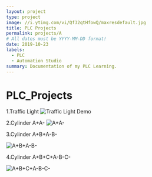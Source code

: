 ```yaml
---
layout: project
type: project
image: //i.ytimg.com/vi/Qf32qtHfowQ/maxresdefault.jpg 
title: PLC Projects
permalink: projects/A
# All dates must be YYYY-MM-DD format!
date: 2019-10-23
labels:
  - PLC
  - Automation Studio
summary: Documentation of my PLC Learning. 
---
```


# PLC_Projects

1.Traffic Light
![Traffic Light Demo](https://github.com/manoj5849/PLC_Projects/blob/master/P1_traffic_light.gif)



2.Cylinder A+A-
![A+A-](https://github.com/manoj5849/PLC_Projects/blob/master/P2._A+A-.gif)



3.Cylinder A+B+A-B-


![A+B+A-B-](https://github.com/manoj5849/PLC_Projects/blob/master/P3_A+B+A-B-.gif)


4.Cylinder A+B+C+A-B-C-



![A+B+C+A-B-C-](https://github.com/manoj5849/PLC_Projects/blob/master/P4_A+B+C+A-B-C-.gif)

